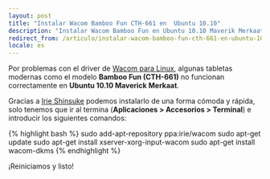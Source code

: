 ```yaml
---
layout: post
title: "Instalar Wacom Bamboo Fun CTH-661 en  Ubuntu 10.10"
description: "Instalar Wacom Bamboo Fun en Ubuntu 10.10 Maverik Merkaat"
redirect_from: /articulo/instalar-wacom-bamboo-fun-cth-661-en-ubuntu-10-10/
locale: es
---
```


Por problemas con el driver de <a href="http://linuxwacom.sourceforge.net/">Wacom para Linux</a>, algunas tabletas modernas como el modelo **Bamboo Fun (CTH-661)** no funcionan correctamente en <strong>Ubuntu 10.10 Maverick Merkaat</strong>.

Gracias a <a href="https://launchpad.net/~irie">Irie Shinsuke</a> podemos instalarlo de una forma cómoda y rápida, solo tenemos que ir al termina (**Aplicaciones > Accesorios > Terminal**) e introducir los siguientes comandos:

{% highlight bash %}
sudo add-apt-repository ppa:irie/wacom
sudo apt-get update
sudo apt-get install xserver-xorg-input-wacom
sudo apt-get install wacom-dkms
{% endhighlight %}

¡Reiniciamos y listo!
